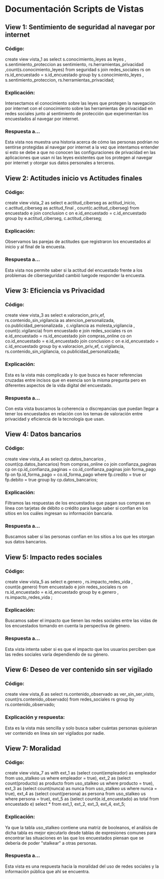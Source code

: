 
# Documentación Scripts de Vistas

## View 1: Sentimiento de seguridad al navegar por internet 
### Código:
create view vista_1 as select s.conocimiento_leyes as leyes , s.sentimiento_proteccion as sentimiento, rs.herramientas_privacidad ,count(s.conocimiento_leyes)
from seguridad s join redes_sociales rs on rs.id_encuestado = s.id_encuestado 
group by s.conocimiento_leyes , s.sentimiento_proteccion, rs.herramientas_privacidad;
### Explicación:
Intersectamos el conocimiento sobre las leyes que protegen la navegación por internet con el conocimiento sobre las herramientas de privacidad en redes sociales junto al sentimiento de protección que experimentan los encuestados al navegar por internet.
### Respuesta a...
Esta vista nos muestra una historia acerca de cómo las personas podrían no sentirse protegidas al navegar por internet a la vez que intentamos entender si esto se debe a que no conocen las configuraciones de privacidad en las aplicaciones que usan ni las leyes existentes que los protegen al navegar por internet y otorgar sus datos personales a terceros.

## View 2: Actitudes inicio vs Actitudes finales
### Código:
create view vista_2 as select e.actitud_ciberseg as actitud_inicio, c.actitud_ciberseg as actitud_final , count(c.actitud_ciberseg) 
from encuestado e join conclusion c on e.id_encuestado = c.id_encuestado 
group by e.actitud_ciberseg, c.actitud_ciberseg;
### Explicación:
Observamos las parejas de actitudes que registraron los encuestados al inicio y al final de la encuesta.
### Respuesta a...
Esta vista nos permite saber si la actitud del encuestado frente a los problemas de ciberseguridad cambió luegode responder la encuesta.

## View 3: Eficiencia vs Privacidad
### Código:
create view vista_3 as select e.valoracion_priv_ef, rs.contenido_sin_vigilancia as atencion_personalizada, co.publicidad_personalizada , c.vigilancia as molesta_vigilancia , count(c.vigilancia)
from encuestado e join redes_sociales rs on e.id_encuestado = rs.id_encuestado join compras_online co on co.id_encuestado = e.id_encuestado join conclusion c on e.id_encuestado = c.id_encuestado 
group by e.valoracion_priv_ef, c.vigilancia,  rs.contenido_sin_vigilancia, co.publicidad_personalizada;
### Explicación:
Esta es la vista más complicada y lo que busca es hacer referencias cruzadas entre incisos que en esencia son la misma pregunta pero en diferentes aspectos de la vida digital del encuestado.
### Respuesta a...
Con esta vista buscamos la coherencia o discrepancias que puedan llegar a tener los encuestados en relación con los temas de valoración entre privacidad y eficiencia de la tecnología que usan.

## View 4: Datos bancarios
### Código:
create view vista_4 as select cp.datos_bancarios , count(cp.datos_bancarios)
from compras_online co join confianza_paginas cp on cp.id_confianza_paginas = co.id_confianza_paginas join forma_pago fp on fp.id_forma_pago = co.id_forma_pago 
where fp.credito = true or fp.debito = true
group by cp.datos_bancarios;
### Explicación:
Filtramos las respuestas de los encuestados que pagan sus compras en línea con tarjetas de débito o crédito para luego saber si confían en los sitios en los cuáles ingresan su información bancaria.
### Respuesta a...
Buscamos saber si las personas confían en los sitios a los que les otorgan sus datos bancarios.

## View 5: Impacto redes sociales
### Código:
create view vista_5 as select e.genero , rs.impacto_redes_vida , count(e.genero)
from encuestado e join redes_sociales rs on rs.id_encuestado = e.id_encuestado 
group by e.genero , rs.impacto_redes_vida ;
### Explicación:
Buscamos saber el impacto que tienen las redes sociales entre las vidas de los encuestados tomando en cuenta la perspectiva de género.
### Respuesta a...
Esta vista intenta saber si es que el impacto que los usuarios perciben que las redes sociales varía dependiendo de su género.

## View 6: Deseo de ver contenido sin ser vigilado
### Código:
create view vista_6 as select rs.contenido_observado as ver_sin_ser_visto, count(rs.contenido_observado) 
from redes_sociales rs 
group by rs.contenido_observado; 
### Explicación y respuesta:
Esta es la vista más sencilla y solo busca saber cuántas personas quisieran ver contenido en línea sin ser vigilados por nadie.

## View 7: Moralidad
### Código:
create view vista_7 as
with ext_1 as 
(select count(empleador) as empleador 
from uso_stalkeo us 
where empleador = true),
ext_2 as 
(select count(producto) as producto 
from uso_stalkeo us 
where producto = true),
ext_3 as 
(select count(nunca) as nunca 
from uso_stalkeo us 
where nunca = true),
ext_4 as 
(select count(persona) as persona 
from uso_stalkeo us 
where persona = true),
ext_5 as (select count(e.id_encuestado) as total from encuestado e)
select * from ext_1, ext_2, ext_3, ext_4, ext_5;
### Explicación:
Ya que la tabla uso_stalkeo contiene una matriz de booleanos, el análisis de dicha tabla es mejor ejecutarlo desde tablas de expresiones comunes para encontrar las situaciones en las que los encuestados piensan que se debería de poder "stalkear" a otras personas.
### Respuesta a...
Esta vista es una respuesta hacia la moralidad del uso de redes sociales y la información pública que ahí se encuentra.
